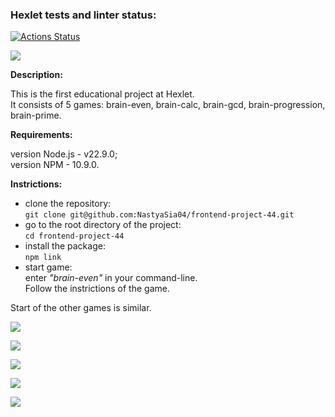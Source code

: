 ### Hexlet tests and linter status:
[![Actions Status](https://github.com/NastyaSia04/frontend-project-44/actions/workflows/hexlet-check.yml/badge.svg)](https://github.com/NastyaSia04/frontend-project-44/actions)

<a href="https://codeclimate.com/github/NastyaSia04/frontend-project-44/maintainability"><img src="https://api.codeclimate.com/v1/badges/840f8a9fe6bde1e46676/maintainability" /></a>

**Description:**

This is the first educational project at Hexlet.\
It consists of 5 games: brain-even, brain-calc, brain-gcd, brain-progression, brain-prime.

**Requirements:**

version Node.js - v22.9.0;\
version NPM - 10.9.0.

**Instrictions:**

* clone the repository:\
```git clone git@github.com:NastyaSia04/frontend-project-44.git```
* go to the root directory of the project:\
```cd frontend-project-44```
* install the package:\
```npm link```
* start game:\
enter *"brain-even"* in your command-line.\
Follow the instrictions of the game.

Start of the other games is similar.


<a href="https://asciinema.org/a/Qg990JnpLHfQnoT4sqWFbNI9n" target="_blank"><img src="https://asciinema.org/a/Qg990JnpLHfQnoT4sqWFbNI9n.svg" /></a>

<a href="https://asciinema.org/a/mZFbFdRNzlgOeNupgraY1Djs3" target="_blank"><img src="https://asciinema.org/a/mZFbFdRNzlgOeNupgraY1Djs3.svg" /></a>

<a href="https://asciinema.org/a/9POYdFVvtacwGNnkF9ZQKqIrZ" target="_blank"><img src="https://asciinema.org/a/9POYdFVvtacwGNnkF9ZQKqIrZ.svg" /></a>

<a href="https://asciinema.org/a/k7gZ2SlbY08fgeaAMmVP0HBzB" target="_blank"><img src="https://asciinema.org/a/k7gZ2SlbY08fgeaAMmVP0HBzB.svg" /></a>

<a href="https://asciinema.org/a/dplVialUP6CilT5OHNDP4VWZr" target="_blank"><img src="https://asciinema.org/a/dplVialUP6CilT5OHNDP4VWZr.svg" /></a>